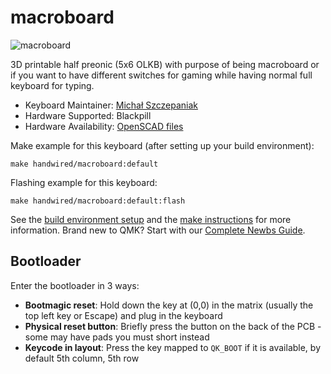 # macroboard

![macroboard](https://i.imgur.com/AY5Y1Ez.png)

3D printable half preonic (5x6 OLKB) with purpose of being macroboard or if you want to have different switches for gaming while having normal full keyboard for typing.

* Keyboard Maintainer: [Michał Szczepaniak](https://github.com/Michal-Szczepaniak)
* Hardware Supported: Blackpill
* Hardware Availability: [OpenSCAD files](https://github.com/Michal-Szczepaniak/macroboard-openscad)

Make example for this keyboard (after setting up your build environment):

    make handwired/macroboard:default

Flashing example for this keyboard:

    make handwired/macroboard:default:flash

See the [build environment setup](https://docs.qmk.fm/#/getting_started_build_tools) and the [make instructions](https://docs.qmk.fm/#/getting_started_make_guide) for more information. Brand new to QMK? Start with our [Complete Newbs Guide](https://docs.qmk.fm/#/newbs).

## Bootloader

Enter the bootloader in 3 ways:

* **Bootmagic reset**: Hold down the key at (0,0) in the matrix (usually the top left key or Escape) and plug in the keyboard
* **Physical reset button**: Briefly press the button on the back of the PCB - some may have pads you must short instead
* **Keycode in layout**: Press the key mapped to `QK_BOOT` if it is available, by default 5th column, 5th row
